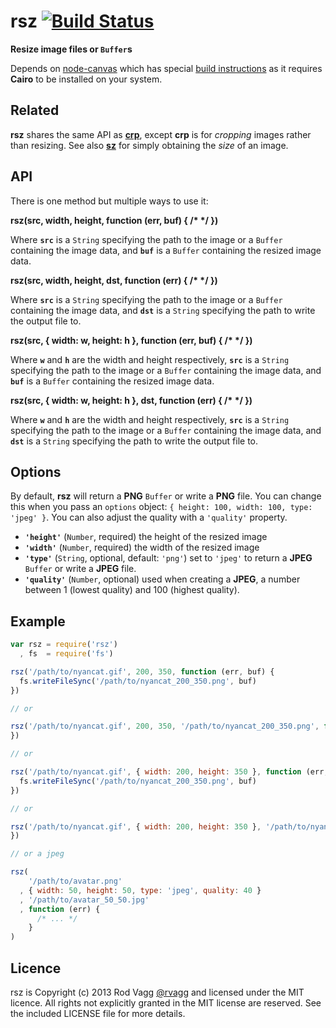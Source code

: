 # rsz [![Build Status](https://secure.travis-ci.org/rvagg/node-rsz.png)](http://travis-ci.org/rvagg/node-rsz)

**Resize image files or `Buffer`s**

Depends on [node-canvas](https://github.com/LearnBoost/node-canvas) which has special [build instructions](https://github.com/LearnBoost/node-canvas/wiki/_pages) as it requires **Cairo** to be installed on your system.

## Related

**rsz** shares the same API as **[crp](https://github.com/rvagg/node-crp)**, except **crp** is for *cropping* images rather than resizing. See also **[sz](https://github.com/rvagg/node-sz)** for simply obtaining the *size* of an image.

## API

There is one method but multiple ways to use it:

<b>rsz(src, width, height, function (err, buf) { /* */ })</b>

Where <b><code>src</code></b> is a `String` specifying the path to the image or a `Buffer` containing the image data, and <b><code>buf</code></b> is a `Buffer` containing the resized image data.

<b>rsz(src, width, height, dst, function (err) { /* */ })</b>

Where <b><code>src</code></b> is a `String` specifying the path to the image or a `Buffer` containing the image data, and <b><code>dst</code></b> is a `String` specifying the path to write the output file to.

<b>rsz(src, { width: w, height: h }, function (err, buf) { /* */ })</b>

Where <b><code>w</code></b> and <b><code>h</code></b> are the width and height respectively, <b><code>src</code></b> is a `String` specifying the path to the image or a `Buffer` containing the image data, and <b><code>buf</code></b> is a `Buffer` containing the resized image data.

<b>rsz(src, { width: w, height: h }, dst, function (err) { /* */ })</b>

Where <b><code>w</code></b> and <b><code>h</code></b> are the width and height respectively, <b><code>src</code></b> is a `String` specifying the path to the image or a `Buffer` containing the image data, and <b><code>dst</code></b> is a `String` specifying the path to write the output file to.

## Options

By default, **rsz** will return a **PNG** `Buffer` or write a **PNG** file. You can change this when you pass an `options` object: `{ height: 100, width: 100, type: 'jpeg' }`. You can also adjust the quality with a `'quality'` property.

 * <b><code>'height'</code></b> (`Number`, required) the height of the resized image
 * <b><code>'width'</code></b> (`Number`, required) the width of the resized image
 * <b><code>'type'</code></b> (`String`, optional, default: `'png'`) set to `'jpeg'` to return a **JPEG** `Buffer` or write a **JPEG** file.
 * <b><code>'quality'</code></b> (`Number`, optional) used when creating a **JPEG**, a number between 1 (lowest quality) and 100 (highest quality).

## Example

```js
var rsz = require('rsz')
  , fs  = require('fs')

rsz('/path/to/nyancat.gif', 200, 350, function (err, buf) {
  fs.writeFileSync('/path/to/nyancat_200_350.png', buf)
})

// or

rsz('/path/to/nyancat.gif', 200, 350, '/path/to/nyancat_200_350.png', function (err) {
})

// or

rsz('/path/to/nyancat.gif', { width: 200, height: 350 }, function (err, buf) {
  fs.writeFileSync('/path/to/nyancat_200_350.png', buf)
})

// or

rsz('/path/to/nyancat.gif', { width: 200, height: 350 }, '/path/to/nyancat_200_350.png', function (err) {
})

// or a jpeg

rsz(
    '/path/to/avatar.png'
  , { width: 50, height: 50, type: 'jpeg', quality: 40 }
  , '/path/to/avatar_50_50.jpg'
  , function (err) {
      /* ... */
    }
)
```

## Licence

rsz is Copyright (c) 2013 Rod Vagg [@rvagg](https://twitter.com/rvagg) and licensed under the MIT licence. All rights not explicitly granted in the MIT license are reserved. See the included LICENSE file for more details.